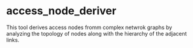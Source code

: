 # access_node_deriver
This tool derives access nodes fromm complex netwrok graphs by analyzing the topology of nodes along with the hierarchy of the adjacent links.
